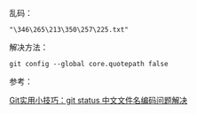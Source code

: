 乱码：

`"\346\265\213\350\257\225.txt"`

解决方法：

`git config --global core.quotepath false`



参考：    

[Git实用小技巧：git status 中文文件名编码问题解决](http://blog.csdn.net/mlq8087/article/details/52174834)